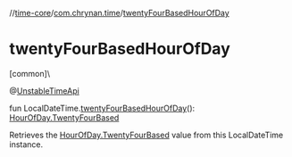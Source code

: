 //[time-core](../../index.md)/[com.chrynan.time](index.md)/[twentyFourBasedHourOfDay](twenty-four-based-hour-of-day.md)

# twentyFourBasedHourOfDay

[common]\

@[UnstableTimeApi](-unstable-time-api/index.md)

fun LocalDateTime.[twentyFourBasedHourOfDay](twenty-four-based-hour-of-day.md)(): [HourOfDay.TwentyFourBased](-hour-of-day/-twenty-four-based/index.md)

Retrieves the [HourOfDay.TwentyFourBased](-hour-of-day/-twenty-four-based/index.md) value from this LocalDateTime instance.
